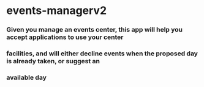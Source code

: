 # events-managerv2

### Given you manage an events center, this app will help you accept applications to use your center
### facilities, and will either decline events when the proposed day is already taken, or suggest an
### available day
